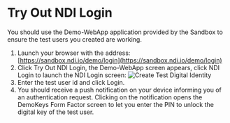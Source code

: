 # Try Out NDI Login

You should use the Demo-WebApp application provided by the Sandbox to ensure the test users you created are working.

1. Launch your browser with the address: [https://sandbox.ndi.io/demo/login](https://sandbox.ndi.io/demo/login)
1. Click Try Out NDI Login, the Demo-WebApp screen appears, click NDI Login to launch the NDI Login screen:
   ![Create Test Digital Identity](/assets/lib/trusted-access/appwebdev/img/ndi-web-login.png)
1. Enter the test user id and click Login.
1. You should receive a push notification on your device informing you of an authentication request. Clicking on the notification opens the DemoKeys Form Factor screen to let you enter the PIN to unlock the digital key of the test user.
